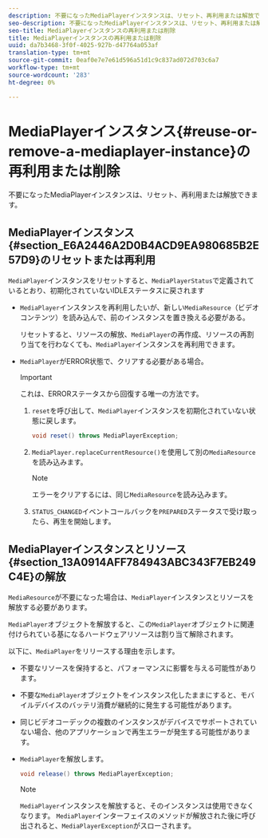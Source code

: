 ```yaml
---
description: 不要になったMediaPlayerインスタンスは、リセット、再利用または解放できます。
seo-description: 不要になったMediaPlayerインスタンスは、リセット、再利用または解放できます。
seo-title: MediaPlayerインスタンスの再利用または削除
title: MediaPlayerインスタンスの再利用または削除
uuid: da7b3468-3f0f-4025-927b-d47764a053af
translation-type: tm+mt
source-git-commit: 0eaf0e7e7e61d596a51d1c9c837ad072d703c6a7
workflow-type: tm+mt
source-wordcount: '283'
ht-degree: 0%

---
```



# MediaPlayerインスタンス{#reuse-or-remove-a-mediaplayer-instance}の再利用または削除

不要になったMediaPlayerインスタンスは、リセット、再利用または解放できます。

## MediaPlayerインスタンス{#section_E6A2446A2D0B4ACD9EA980685B2E57D9}のリセットまたは再利用

`MediaPlayer`インスタンスをリセットすると、`MediaPlayerStatus`で定義されているとおり、初期化されていないIDLEステータスに戻されます

* `MediaPlayer`インスタンスを再利用したいが、新しい`MediaResource`（ビデオコンテンツ）を読み込んで、前のインスタンスを置き換える必要がある。

   リセットすると、リソースの解放、`MediaPlayer`の再作成、リソースの再割り当てを行わなくても、`MediaPlayer`インスタンスを再利用できます。

* `MediaPlayer`がERROR状態で、クリアする必要がある場合。

   >[!IMPORTANT]
   >
   >これは、ERRORステータスから回復する唯一の方法です。

   1. `reset`を呼び出して、`MediaPlayer`インスタンスを初期化されていない状態に戻します。

      ```java
      void reset() throws MediaPlayerException; 
      ```

   1. `MediaPlayer.replaceCurrentResource()`を使用して別の`MediaResource`を読み込みます。

      >[!NOTE]
      >
      >エラーをクリアするには、同じ`MediaResource`を読み込みます。

   1. `STATUS_CHANGED`イベントコールバックを`PREPARED`ステータスで受け取ったら、再生を開始します。

## MediaPlayerインスタンスとリソース{#section_13A0914AFF784943ABC343F7EB249C4E}の解放

`MediaResource`が不要になった場合は、`MediaPlayer`インスタンスとリソースを解放する必要があります。

`MediaPlayer`オブジェクトを解放すると、この`MediaPlayer`オブジェクトに関連付けられている基になるハードウェアリソースは割り当て解除されます。

以下に、`MediaPlayer`をリリースする理由を示します。

* 不要なリソースを保持すると、パフォーマンスに影響を与える可能性があります。
* 不要な`MediaPlayer`オブジェクトをインスタンス化したままにすると、モバイルデバイスのバッテリ消費が継続的に発生する可能性があります。
* 同じビデオコーデックの複数のインスタンスがデバイスでサポートされていない場合、他のアプリケーションで再生エラーが発生する可能性があります。

* `MediaPlayer`を解放します。

   ```java
   void release() throws MediaPlayerException;
   ```

   >[!NOTE]
   >
   >`MediaPlayer`インスタンスを解放すると、そのインスタンスは使用できなくなります。 `MediaPlayer`インターフェイスのメソッドが解放された後に呼び出されると、`MediaPlayerException`がスローされます。